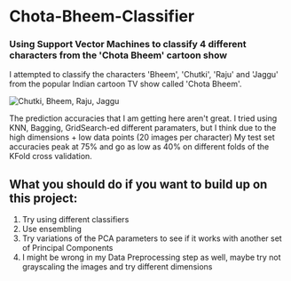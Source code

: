# Chota-Bheem-Classifier
### Using Support Vector Machines to classify 4 different characters from the 'Chota Bheem' cartoon show

I attempted to classify the characters 'Bheem', 'Chutki', 'Raju' and 'Jaggu' from the popular Indian cartoon TV show called 'Chota Bheem'.

![Chutki, Bheem, Raju, Jaggu](http://www.animationxpress.com/images/Bheem-Team-Chhota-Bheem.gif)

The prediction accuracies that I am getting here aren't great.
I tried using KNN, Bagging, GridSearch-ed different paramaters, but I think due to the high dimensions + low data points (20 images per character)
My test set accuracies peak at 75% and go as low as 40% on different folds of the KFold cross validation. 

## What you should do if you want to build up on this project: 

1. Try using different classifiers
2. Use ensembling 
3. Try variations of the PCA parameters to see if it works with another set of Principal Components
4. I might be wrong in my Data Preprocessing step as well, maybe try not grayscaling the images and try different dimensions
